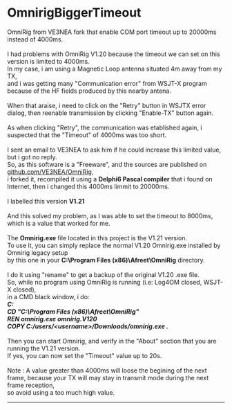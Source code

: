 # OmnirigBiggerTimeout
OmniRig from VE3NEA fork that enable COM port timeout up to 20000ms instead of 4000ms.<br/>
<br/>
I had problems with OmniRig V1.20 because the timeout we can set on this version is limited to 4000ms.<br/>
In my case, i am using a Magnetic Loop antenna situated 4m away from my TX, <br/>
and i was getting many "Communication error" from WSJT-X program because of the HF fields produced by this nearby antena.<br/>
<br/>
When that araise, i need to click on the "Retry" button in WSJTX error dialog, then reenable transmission by clicking "Enable-TX" button again.<br/>
<br/>
As when clicking "Retry", the communication was etablished again, i suspected that the "Timeout" of 4000ms was too short.<br/>
<br/>
I sent an email to VE3NEA to ask him if he could increase this limited value, but i got no reply.<br/>
So, as this software is a "Freeware", and the sources are published on <a href="https://github.com/VE3NEA/OmniRig">github.com/VE3NEA/OmniRig</a>,<br/>
i forked it, recompiled it using a <b>Delphi6 Pascal compiler</b> that i found on Internet, then i changed this 4000ms limmit to 20000ms.<br/>
<br/>
I labelled this version <b>V1.21</b><br/>
<br/>
And this solved my problem, as I was able to set the timeout to 8000ms, which is a value that worked for me.<br/>
<br/>
The <b>Omnirig.exe</b> file located in this project is the V1.21 version.<br/>
To use it, you can simply replace the normal V1.20 Omnirig.exe installed by Omnirig legacy setup<br/>
by this one in your <b>C:\Program Files (x86)\Afreet\OmniRig</b> directory.<br/>
<br/>
I do it using "rename" to get a backup of the original V1.20 .exe file.<br/>
So, while no program using OmniRig is running (i.e: Log4OM closed, WSJT-X closed),<br/>
in a CMD black window, i do:<br/>
    <b><i>C:</i></b><br/>
    <b><i>CD "C:\Program Files (x86)\Afreet\OmniRig"</i></b><br/>
    <b><i>REN omnirig.exe omnirig.V120</i></b><br/>
    <b><i>COPY C:/users/\<username>/Downloads/omnirig.exe .</i></b><br/>
<br/>
Then you can start Omnirig, and verify in the "About" section that you are running the V1.21 version.<br/>
If yes, you can now set the "Timeout" value up to 20s.<br/>
<br/>
Note : A value greater than 4000ms will loose the begining of the next frame, because your TX will may stay in transmit mode during the next frame reception,<br/>
so avoid using a too much high value.<br/>
<hr>
